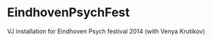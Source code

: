 EindhovenPsychFest
==================

VJ installation for Eindhoven Psych festival 2014 (with Venya Krutikov)
